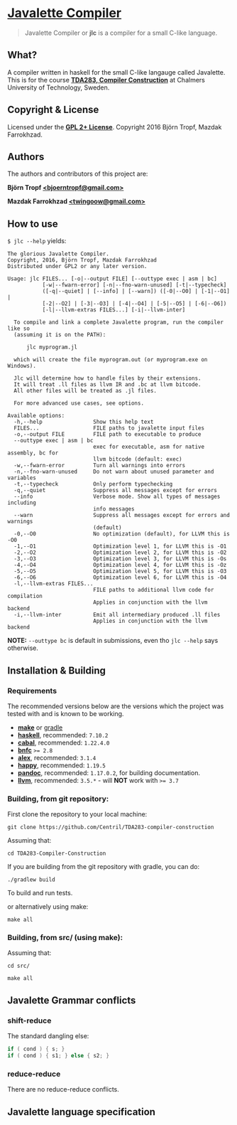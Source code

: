 # [Javalette Compiler]

> Javalette Compiler or **jlc** is a compiler for a small C-like language.

## What?

A compiler written in haskell for the small C-like langauge called Javalette. This is for the course **[TDA283, Compiler Construction]** at Chalmers University of Technology, Sweden.

## Copyright & License

Licensed under the **[GPL 2+ License]**.
Copyright 2016 Björn Tropf, Mazdak Farrokhzad.

## Authors

The authors and contributors of this project are:

**Björn Tropf [&lt;bjoerntropf@gmail.com&gt;]**

**Mazdak Farrokhzad [&lt;twingoow@gmail.com&gt;]**

## How to use

`$ jlc --help` yields:

```
The glorious Javalette Compiler.
Copyright, 2016, Björn Tropf, Mazdak Farrokhzad
Distributed under GPL2 or any later version.

Usage: jlc FILES... [-o|--output FILE] [--outtype exec | asm | bc]
           [-w|--fwarn-error] [-n|--fno-warn-unused] [-t|--typecheck]
           ([-q|--quiet] | [--info] | [--warn]) ([-0|--O0] | [-1|--O1] |
           [-2|--O2] | [-3|--O3] | [-4|--O4] | [-5|--O5] | [-6|--O6])
           [-l|--llvm-extras FILES...] [-i|--llvm-inter]

  To compile and link a complete Javalette program, run the compiler like so
  (assuming it is on the PATH):

      jlc myprogram.jl

  which will create the file myprogram.out (or myprogram.exe on Windows).

  Jlc will determine how to handle files by their extensions.
  It will treat .ll files as llvm IR and .bc at llvm bitcode.
  All other files will be treated as .jl files.

  For more advanced use cases, see options.

Available options:
  -h,--help                Show this help text
  FILES...                 FILE paths to javalette input files
  -o,--output FILE         FILE path to executable to produce
  --outtype exec | asm | bc
                           exec for executable, asm for native assembly, bc for
                           llvm bitcode (default: exec)
  -w,--fwarn-error         Turn all warnings into errors
  -n,--fno-warn-unused     Do not warn about unused parameter and variables
  -t,--typecheck           Only perform typechecking
  -q,--quiet               Suppress all messages except for errors
  --info                   Verbose mode. Show all types of messages including
                           info messages
  --warn                   Suppress all messages except for errors and warnings
                           (default)
  -0,--O0                  No optimization (default), for LLVM this is -O0
  -1,--O1                  Optimization level 1, for LLVM this is -O1
  -2,--O2                  Optimization level 2, for LLVM this is -O2
  -3,--O3                  Optimization level 3, for LLVM this is -Os
  -4,--O4                  Optimization level 4, for LLVM this is -Oz
  -5,--O5                  Optimization level 5, for LLVM this is -O3
  -6,--O6                  Optimization level 6, for LLVM this is -O4
  -l,--llvm-extras FILES...
                           FILE paths to additional llvm code for compilation
                           Applies in conjunction with the llvm backend
  -i,--llvm-inter          Emit all intermediary produced .ll files
                           Applies in conjunction with the llvm backend
```

**NOTE:** `--outtype bc` is default in submissions, even tho `jlc --help` says otherwise.

## Installation & Building

### Requirements

The recommended versions below are the versions which the project was tested with and is known to be working.

+ **[make]** or [gradle]
+ **[haskell]**, recommended: `7.10.2`
+ **[cabal]**, recommended: `1.22.4.0`
+ **[bnfc]** `>= 2.8`
+ **[alex]**, recommended: `3.1.4`
+ **[happy]**, recommended: `1.19.5`
+ **[pandoc]**, recommended: `1.17.0.2`, for building documentation.
+ **[llvm]**, recommended: `3.5.*` - will **NOT** work with `>= 3.7`

### Building, from git repository:

First clone the repository to your local machine:

```shell
git clone https://github.com/Centril/TDA283-compiler-construction
```

Assuming that:

```shell
cd TDA283-Compiler-Construction
```

If you are building from the git repository with gradle, you can do:

```shell
./gradlew build
```

To build and run tests.

or alternatively using make:

```shell
make all
```

### Building, from src/ (using make):

Assuming that:

```shell
cd src/
```

```shell
make all
```

## Javalette Grammar conflicts

### shift-reduce

The standard dangling else:
```c
if ( cond ) { s; }
if ( cond ) { s1; } else { s2; }
```

### reduce-reduce

There are no reduce-reduce conflicts.

## Javalette language specification

<!-- references -->

[Javalette Compiler]: https://github.com/Centril/TDA283-compiler-construction

[TDA283, Compiler Construction]: http://www.cse.chalmers.se/edu/course/TDA283_Compiler_Construction/

[&lt;twingoow@gmail.com&gt;]: mailto:twingoow@gmail.com
[&lt;bjoerntropf@gmail.com&gt;]: mailto:bjoerntropf@gmail.com

[GPL 2+ License]: LICENSE.md

[gradle]: http://gradle.org/
[make]: https://www.gnu.org/software/make/
[alex]: https://www.haskell.org/alex/
[happy]: https://www.haskell.org/happy/
[bnfc]: http://bnfc.digitalgrammars.com/
[haskell]: https://www.haskell.org/
[cabal]: https://www.haskell.org/cabal/
[pandoc]: http://johnmacfarlane.net/pandoc/
[llvm]: http://llvm.org/

<!-- references -->